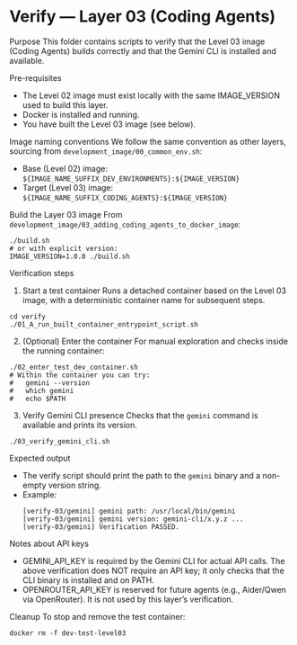 # Verify — Layer 03 (Coding Agents)

Purpose
This folder contains scripts to verify that the Level 03 image (Coding Agents) builds correctly and that the Gemini CLI is installed and available.

Pre-requisites
- The Level 02 image must exist locally with the same IMAGE_VERSION used to build this layer.
- Docker is installed and running.
- You have built the Level 03 image (see below).

Image naming conventions
We follow the same convention as other layers, sourcing from `development_image/00_common_env.sh`:
- Base (Level 02) image: `${IMAGE_NAME_SUFFIX_DEV_ENVIRONMENTS}:${IMAGE_VERSION}`
- Target (Level 03) image: `${IMAGE_NAME_SUFFIX_CODING_AGENTS}:${IMAGE_VERSION}`

Build the Layer 03 image
From `development_image/03_adding_coding_agents_to_docker_image`:
```
./build.sh
# or with explicit version:
IMAGE_VERSION=1.0.0 ./build.sh
```

Verification steps

1) Start a test container
Runs a detached container based on the Level 03 image, with a deterministic container name for subsequent steps.
```
cd verify
./01_A_run_built_container_entrypoint_script.sh
```

2) (Optional) Enter the container
For manual exploration and checks inside the running container:
```
./02_enter_test_dev_container.sh
# Within the container you can try:
#   gemini --version
#   which gemini
#   echo $PATH
```

3) Verify Gemini CLI presence
Checks that the `gemini` command is available and prints its version.
```
./03_verify_gemini_cli.sh
```

Expected output
- The verify script should print the path to the `gemini` binary and a non-empty version string.
- Example:
  ```
  [verify-03/gemini] gemini path: /usr/local/bin/gemini
  [verify-03/gemini] gemini version: gemini-cli/x.y.z ...
  [verify-03/gemini] Verification PASSED.
  ```

Notes about API keys
- GEMINI_API_KEY is required by the Gemini CLI for actual API calls. The above verification does NOT require an API key; it only checks that the CLI binary is installed and on PATH.
- OPENROUTER_API_KEY is reserved for future agents (e.g., Aider/Qwen via OpenRouter). It is not used by this layer’s verification.

Cleanup
To stop and remove the test container:
```
docker rm -f dev-test-level03
